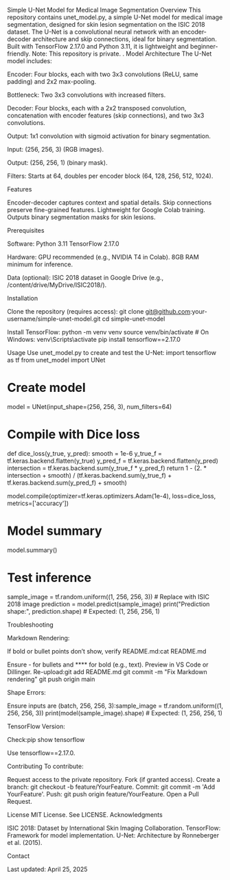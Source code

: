 Simple U-Net Model for Medical Image Segmentation
Overview
This repository contains unet_model.py, a simple U-Net model for medical image segmentation, designed for skin lesion segmentation on the ISIC 2018 dataset. The U-Net is a convolutional neural network with an encoder-decoder architecture and skip connections, ideal for binary segmentation. Built with TensorFlow 2.17.0 and Python 3.11, it is lightweight and beginner-friendly.
Note: This repository is private. .
Model Architecture
The U-Net model includes:

Encoder: Four blocks, each with two 3x3 convolutions (ReLU, same padding) and 2x2 max-pooling.

Bottleneck: Two 3x3 convolutions with increased filters.

Decoder: Four blocks, each with a 2x2 transposed convolution, concatenation with encoder features (skip connections), and two 3x3 convolutions.

Output: 1x1 convolution with sigmoid activation for binary segmentation.

Input: (256, 256, 3) (RGB images).

Output: (256, 256, 1) (binary mask).

Filters: Starts at 64, doubles per encoder block (64, 128, 256, 512, 1024).


Features

Encoder-decoder captures context and spatial details.
Skip connections preserve fine-grained features.
Lightweight for Google Colab training.
Outputs binary segmentation masks for skin lesions.

Prerequisites

Software:
Python 3.11
TensorFlow 2.17.0


Hardware:
GPU recommended (e.g., NVIDIA T4 in Colab).
8GB RAM minimum for inference.


Data (optional):
ISIC 2018 dataset in Google Drive (e.g., /content/drive/MyDrive/ISIC2018/).



Installation

Clone the repository (requires access):
git clone git@github.com:your-username/simple-unet-model.git
cd simple-unet-model


Install TensorFlow:
python -m venv venv
source venv/bin/activate  # On Windows: venv\Scripts\activate
pip install tensorflow==2.17.0



Usage
Use unet_model.py to create and test the U-Net:
import tensorflow as tf
from unet_model import UNet

# Create model
model = UNet(input_shape=(256, 256, 3), num_filters=64)

# Compile with Dice loss
def dice_loss(y_true, y_pred):
    smooth = 1e-6
    y_true_f = tf.keras.backend.flatten(y_true)
    y_pred_f = tf.keras.backend.flatten(y_pred)
    intersection = tf.keras.backend.sum(y_true_f * y_pred_f)
    return 1 - (2. * intersection + smooth) / (tf.keras.backend.sum(y_true_f) + tf.keras.backend.sum(y_pred_f) + smooth)

model.compile(optimizer=tf.keras.optimizers.Adam(1e-4), loss=dice_loss, metrics=['accuracy'])

# Model summary
model.summary()

# Test inference
sample_image = tf.random.uniform((1, 256, 256, 3))  # Replace with ISIC 2018 image
prediction = model.predict(sample_image)
print("Prediction shape:", prediction.shape)  # Expected: (1, 256, 256, 1)

Troubleshooting

Markdown Rendering:

If bold or bullet points don’t show, verify README.md:cat README.md

Ensure - for bullets and **** for bold (e.g., text).
Preview in VS Code or Dillinger.
Re-upload:git add README.md
git commit -m "Fix Markdown rendering"
git push origin main




Shape Errors:

Ensure inputs are (batch, 256, 256, 3):sample_image = tf.random.uniform((1, 256, 256, 3))
print(model(sample_image).shape)  # Expected: (1, 256, 256, 1)




TensorFlow Version:

Check:pip show tensorflow

Use tensorflow==2.17.0.



Contributing
To contribute:

Request access to the private repository.
Fork (if granted access).
Create a branch: git checkout -b feature/YourFeature.
Commit: git commit -m 'Add YourFeature'.
Push: git push origin feature/YourFeature.
Open a Pull Request.

License
MIT License. See LICENSE.
Acknowledgments

ISIC 2018: Dataset by International Skin Imaging Collaboration.
TensorFlow: Framework for model implementation.
U-Net: Architecture by Ronneberger et al. (2015).

Contact


Last updated: April 25, 2025
